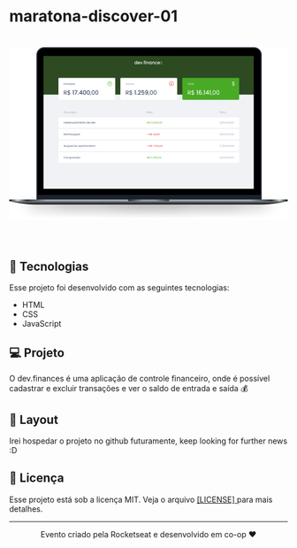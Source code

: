 # maratona-discover-01

<h1 align="center">
  <img alt="dev.finances" title="dev.finances" src="MaratonaDiscovery/assets/devfinances.png" width="620px" />
</h1>

<br>

## 🚀 Tecnologias

Esse projeto foi desenvolvido com as seguintes tecnologias:

- HTML
- CSS
- JavaScript

## 💻 Projeto

O dev.finances é uma aplicação de controle financeiro, onde é possível cadastrar e excluir transações e ver o saldo de entrada e saída 💰

## 🔖 Layout
Irei hospedar o projeto no github futuramente, keep looking for further news :D

## :memo: Licença

Esse projeto está sob a licença MIT. Veja o arquivo 
<a href="https://github.com/gustavodev1998/maratona-discover-01/blob/main/LICENSE">[LICENSE] </a> para mais detalhes.

---

<p align="center"> Evento criado pela Rocketseat e desenvolvido em co-op ♥ </span>
